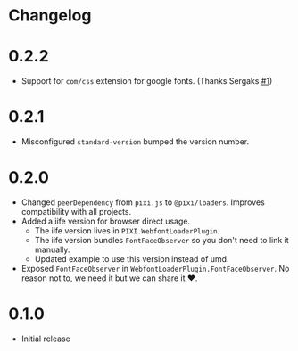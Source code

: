 # Changelog

# 0.2.2
- Support for `com/css` extension for google fonts. (Thanks Sergaks [#1](https://github.com/miltoncandelero/pixi-webfont-loader/pull/1))

# 0.2.1
- Misconfigured `standard-version` bumped the version number.

# 0.2.0
- Changed `peerDependency` from `pixi.js` to `@pixi/loaders`. Improves compatibility with all projects.
- Added a iife version for browser direct usage.
    - The iife version lives in `PIXI.WebfontLoaderPlugin`.
    - The iife version bundles `FontFaceObserver` so you don't need to link it manually.
    - Updated example to use this version instead of umd.
- Exposed `FontFaceObserver` in `WebfontLoaderPlugin.FontFaceObserver`. No reason not to, we need it but we can share it ♥.

# 0.1.0
- Initial release